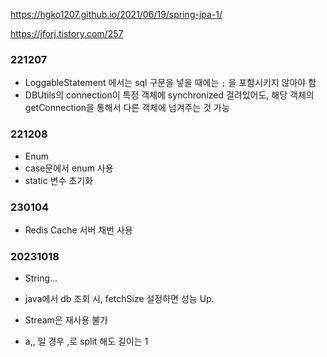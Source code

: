 https://hgko1207.github.io/2021/06/19/spring-jpa-1/



https://jforj.tistory.com/257



### 221207

- LoggableStatement 에서는 sql 구문을 넣을 때에는 `;` 을 포함시키지 않아야 함
- DBUtils의 connection이 특정 객체에 synchronized 걸려있어도, 해당 객체의 getConnection을 통해서 다른 객체에 넘겨주는 것 가능





### 221208

- Enum 
- case문에서 enum 사용
- static 변수 초기화



### 230104

- Redis Cache 서버 채번 사용



### 20231018

- String...



- java에서 db 조회 시, fetchSize 설정하면 성능 Up. 



- Stream은 재사용 불가





- a,, 일 경우 ,로 split 해도 길이는 1



